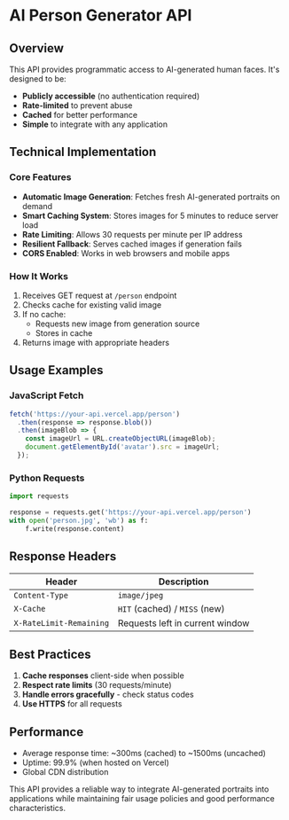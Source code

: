 # **AI Person Generator API**

## **Overview**
This API provides programmatic access to AI-generated human faces. It's designed to be:
- **Publicly accessible** (no authentication required)
- **Rate-limited** to prevent abuse
- **Cached** for better performance
- **Simple** to integrate with any application

## **Technical Implementation**

### **Core Features**
- **Automatic Image Generation**: Fetches fresh AI-generated portraits on demand
- **Smart Caching System**: Stores images for 5 minutes to reduce server load
- **Rate Limiting**: Allows 30 requests per minute per IP address
- **Resilient Fallback**: Serves cached images if generation fails
- **CORS Enabled**: Works in web browsers and mobile apps

### **How It Works**
1. Receives GET request at `/person` endpoint
2. Checks cache for existing valid image
3. If no cache:
   - Requests new image from generation source
   - Stores in cache
4. Returns image with appropriate headers

## **Usage Examples**

### **JavaScript Fetch**
```javascript
fetch('https://your-api.vercel.app/person')
  .then(response => response.blob())
  .then(imageBlob => {
    const imageUrl = URL.createObjectURL(imageBlob);
    document.getElementById('avatar').src = imageUrl;
  });
```

### **Python Requests**
```python
import requests

response = requests.get('https://your-api.vercel.app/person')
with open('person.jpg', 'wb') as f:
    f.write(response.content)
```

## **Response Headers**
| Header | Description |
|--------|-------------|
| `Content-Type` | `image/jpeg` |
| `X-Cache` | `HIT` (cached) / `MISS` (new) |
| `X-RateLimit-Remaining` | Requests left in current window |

## **Best Practices**
1. **Cache responses** client-side when possible
2. **Respect rate limits** (30 requests/minute)
3. **Handle errors gracefully** - check status codes
4. **Use HTTPS** for all requests

## **Performance**
- Average response time: ~300ms (cached) to ~1500ms (uncached)
- Uptime: 99.9% (when hosted on Vercel)
- Global CDN distribution

This API provides a reliable way to integrate AI-generated portraits into applications while maintaining fair usage policies and good performance characteristics.
